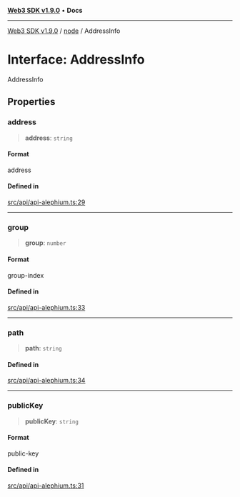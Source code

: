 [**Web3 SDK v1.9.0**](../../../README.md) • **Docs**

***

[Web3 SDK v1.9.0](../../../globals.md) / [node](../README.md) / AddressInfo

# Interface: AddressInfo

AddressInfo

## Properties

### address

> **address**: `string`

#### Format

address

#### Defined in

[src/api/api-alephium.ts:29](https://github.com/Mystic-Nayy/alephium-web3/blob/c1afd789a197ce5fe21f08c2965942090157c33d/packages/web3/src/api/api-alephium.ts#L29)

***

### group

> **group**: `number`

#### Format

group-index

#### Defined in

[src/api/api-alephium.ts:33](https://github.com/Mystic-Nayy/alephium-web3/blob/c1afd789a197ce5fe21f08c2965942090157c33d/packages/web3/src/api/api-alephium.ts#L33)

***

### path

> **path**: `string`

#### Defined in

[src/api/api-alephium.ts:34](https://github.com/Mystic-Nayy/alephium-web3/blob/c1afd789a197ce5fe21f08c2965942090157c33d/packages/web3/src/api/api-alephium.ts#L34)

***

### publicKey

> **publicKey**: `string`

#### Format

public-key

#### Defined in

[src/api/api-alephium.ts:31](https://github.com/Mystic-Nayy/alephium-web3/blob/c1afd789a197ce5fe21f08c2965942090157c33d/packages/web3/src/api/api-alephium.ts#L31)
